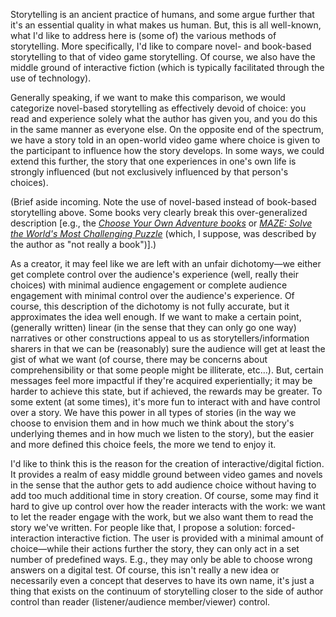 Storytelling is an ancient practice of humans, and some argue further that it's an essential quality in what makes us human. But, this is all well-known, what I'd like to address here is (some of) the various methods of storytelling. More specifically, I'd like to compare novel- and book-based storytelling to that of video game storytelling. Of course, we also have the middle ground of interactive fiction (which is typically facilitated through the use of technology).

Generally speaking, if we want to make this comparison, we would categorize novel-based storytelling as effectively devoid of choice: you read and experience solely what the author has given you, and you do this in the same manner as everyone else. On the opposite end of the spectrum, we have a story told in an open-world video game where choice is given to the participant to influence how the story develops. In some ways, we could extend this further, the story that one experiences in one's own life is strongly influenced (but not exclusively influenced by that person's choices).

(Brief aside incoming.
Note the use of novel-based instead of book-based storytelling above. Some books very clearly break this over-generalized description [e.g., the [_Choose Your Own Adventure books_](https://en.wikipedia.org/wiki/Choose_Your_Own_Adventure) or [_MAZE: Solve the World's Most Challenging Puzzle_](https://en.wikipedia.org/wiki/MAZE:_Solve_the_World%27s_Most_Challenging_Puzzle) (which, I suppose, was described by the author as "not really a book")].)

As a creator, it may feel like we are left with an unfair dichotomy—we either get complete control over the audience's experience (well, really their choices) with minimal audience engagement or complete audience engagement with minimal control over the audience's experience. Of course, this description of the dichotomy is not fully accurate, but it approximates the idea well enough. If we want to make a certain point, (generally written) linear (in the sense that they can only go one way) narratives or other constructions appeal to us as storytellers/information sharers in that we can be (reasonably) sure the audience will get at least the gist of what we want (of course, there may be concerns about comprehensibility or that some people might be illiterate, etc…). But, certain messages feel more impactful if they're acquired experientially; it may be harder to achieve this state, but if achieved, the rewards may be greater. To some extent (at some times), it's more fun to interact with and have control over a story. We have this power in all types of stories (in the way we choose to envision them and in how much we think about the story's underlying themes and in how much we listen to the story), but the easier and more defined this choice feels, the more we tend to enjoy it.

I'd like to think this is the reason for the creation of interactive/digital fiction. It provides a realm of easy middle ground between video games and novels in the sense that the author gets to add audience choice without having to add too much additional time in story creation. Of course, some may find it hard to give up control over how the reader interacts with the work: we want to let the reader engage with the work, but we also want them to read the story we've written. For people like that, I propose a solution: forced-interaction interactive fiction. The user is provided with a minimal amount of choice—while their actions further the story, they can only act in a set number of predefined ways. E.g., they may only be able to choose wrong answers on a digital test. Of course, this isn't really a new idea or necessarily even a concept that deserves to have its own name, it's just a thing that exists on the continuum of storytelling closer to the side of author control than reader (listener/audience member/viewer) control.
